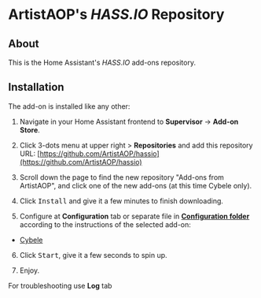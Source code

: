 # ArtistAOP's _HASS.IO_ Repository

## About

This is the Home Assistant's _HASS.IO_ add-ons repository.

## Installation

The add-on is installed like any other:

1. Navigate in your Home Assistant frontend to **Supervisor** -> **Add-on Store**.

2. Click 3-dots menu at upper right > **Repositories** and add this repository URL: [https://github.com/ArtistAOP/hassio](https://github.com/ArtistAOP/hassio)

3. Scroll down the page to find the new repository "Add-ons from ArtistAOP", and click one of the new add-ons (at this time Cybele only).

4. Click <kbd>Install</kbd> and give it a few minutes to finish downloading.

5. Configure at **Configuration** tab or separate file in [**Configuration folder**](https://www.home-assistant.io/getting-started/configuration/) according to the instructions of the selected add-on:
- [Cybele](./cybele)

6. Click <kbd>Start</kbd>, give it a few seconds to spin up.

7. Enjoy.

For troubleshooting use **Log** tab
